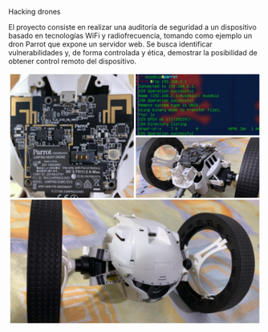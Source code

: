 Hacking drones

El proyecto consiste en realizar una auditoría de seguridad a un dispositivo basado en tecnologías WiFi y radiofrecuencia, 
tomando como ejemplo un dron Parrot que expone un servidor web. 
Se busca identificar vulnerabilidades y, de forma controlada y ética, demostrar la posibilidad de obtener control remoto del dispositivo.

![](https://github.com/eusebio-orozco/hacking-drones/blob/2c23558f4d434a87354473a1ff229511bc16277a/dronexploit.jpg)

